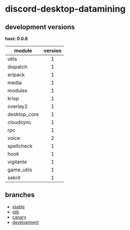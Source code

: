 # discord-desktop-datamining

## development versions

**host: 0.0.8**

| module | version |
| ------ | :-----: |
| utils | 1 |
| dispatch | 1 |
| erlpack | 1 |
| media | 1 |
| modules | 1 |
| krisp | 1 |
| overlay2 | 1 |
| desktop_core | 1 |
| cloudsync | 1 |
| rpc | 1 |
| voice | 2 |
| spellcheck | 1 |
| hook | 1 |
| vigilante | 1 |
| game_utils | 1 |
| sekrit | 1 |

## branches

- [stable](https://github.com/OpenAsar/discord-desktop-datamining/tree/stable)
- [ptb](https://github.com/OpenAsar/discord-desktop-datamining/tree/ptb)
- [canary](https://github.com/OpenAsar/discord-desktop-datamining/tree/canary)
- [development](https://github.com/OpenAsar/discord-desktop-datamining/tree/development)